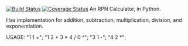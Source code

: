 [![Build Status](https://travis-ci.org/bluhmr/csprag-f19-rpn.svg?branch=master)](https://travis-ci.org/bluhmr/csprag-f19-rpn)
[![Coverage Status](https://coveralls.io/repos/github/bluhmr/csprag-f19-rpn/badge.svg?branch=master)](https://coveralls.io/github/bluhmr/csprag-f19-rpn?branch=master)
An RPN Calculator, in Python. 

Has implementation for addition, subtraction, multiplication, division, and exponentiation.

USAGE:  "1 1 +";
        "1 2 + 3 * 4 / 0 ^";
        "3 1 -";
        "4 2 *";
        
